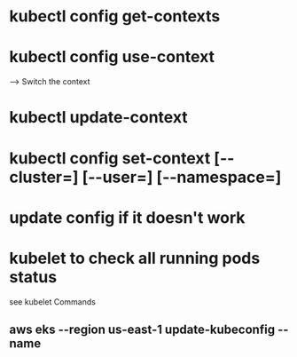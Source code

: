 # kubectl config get-contexts

# kubectl config use-context
--> Switch the context

# kubectl update-context

# kubectl config set-context <context-name> [--cluster=<cluster-name>] [--user=<user-name>] [--namespace=<namespace>]

# update config if it doesn't work

# kubelet to check all running pods status 

see kubelet Commands

## aws eks --region us-east-1 update-kubeconfig --name 
